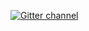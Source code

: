 <a href="https://gitter.im/amark/gun?utm_source=badge&utm_medium=badge&utm_campaign=pr-badge&utm_content=badge"><img alt="Gitter channel" src="https://badges.gitter.im/Join%20Chat.svg" /></a>

<script>
  (function(i,s,o,g,r,a,m){i['GoogleAnalyticsObject']=r;i[r]=i[r]||function(){
  (i[r].q=i[r].q||[]).push(arguments)},i[r].l=1*new Date();a=s.createElement(o),
  m=s.getElementsByTagName(o)[0];a.async=1;a.src=g;m.parentNode.insertBefore(a,m)
  })(window,document,'script','//www.google-analytics.com/analytics.js','ga');

  ga('create', 'UA-73100337-2', 'auto');
  ga('send', 'pageview');
</script>